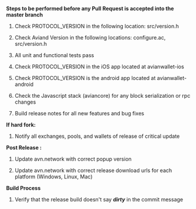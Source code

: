 **Steps to be performed before any Pull Request is accepted into the master branch**

  1. Check PROTOCOL_VERSION in the following location: src/version.h

  2. Check Aviand Version in the following locations: configure.ac, src/version.h

  3. All unit and functional tests pass

  4. Check PROTOCOL_VERSION in the iOS app located at avianwallet-ios

  5. Check PROTOCOL_VERSION is the android app located at avianwallet-android

  6. Check the Javascript stack (aviancore) for any block serialization or rpc changes
  
  7. Build release notes for all new features and bug fixes

**If hard fork:**

  1. Notify all exchanges, pools, and wallets of release of critical update

**Post Release :**

  1. Update avn.network with correct popup version
  
  2. Update avn.network with correct release download urls for each platform (Windows, Linux, Mac)

**Build Process**

  1. Verify that the release build doesn't say ***dirty*** in the commit message

